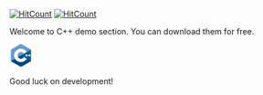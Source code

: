 [![HitCount](https://hits.dwyl.com/ThreadedDev/Cpp-demo-software.svg?style=flat)](http://hits.dwyl.com/ThreadedDev/Cpp-demo-software)
[![HitCount](https://hits.dwyl.com/ThreadedDev/Cpp-demo-software.svg?style=flat&show=unique)](http://hits.dwyl.com/ThreadedDev/Cpp-demo-software)

<h align="center">Welcome to C++ demo section. You can download them for free.</h>
<p align="left"> <a href="https://www.w3schools.com/cpp/" target="_blank" rel="noreferrer"> <img src="https://raw.githubusercontent.com/devicons/devicon/master/icons/cplusplus/cplusplus-original.svg" alt="cplusplus" width="40" height="40"/> </a> </p>
<h align="center">Good luck on development!</h>
